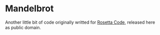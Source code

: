 # Mandelbrot

Another little bit of code originally writted for
[Rosetta Code](https://rosettacode.org/wiki/Mandelbrot_set#Go),
released here as public domain.
